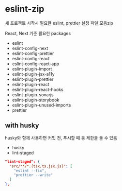 # eslint-zip

새 프로젝트 시작시 필요한 eslint, prettier 설정 파일 모음zip

React, Next 기준 필요한 packages

- eslint
- eslint-config-next
- eslint-config-prettier
- eslint-config-react
- eslint-config-react-app
- eslint-plugin-import
- eslint-plugin-jsx-a11y
- eslint-plugin-prettier
- eslint-plugin-react
- eslint-plugin-react-hooks
- eslint-plugin-sonarjs
- eslint-plugin-storybook
- eslint-plugin-unused-imports
- prettier

## with husky

husky와 함께 사용하면 커밋 전, 푸시할 때 등 제한을 둘 수 있음

- husky
- lint-staged

```json
"lint-staged": {
  "src/**/*.{tsx,ts,jsx,js}": [
    "eslint --fix",
    "prettier --write"
  ]
},
```
